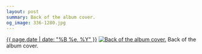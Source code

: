 ```yaml
---
layout: post
summary: Back of the album cover.
og_image: 336-1280.jpg
---
```


<p>
  <time><a href="/336">{{ page.date | date: "%B %e, %Y" }}</a></time>
  <a href="/336"><img src="{{ site.assets_url }}/336-640.jpg" srcset="{{ site.assets_url }}/336-1280.jpg 1280w, {{ site.assets_url }}/336-960.jpg 960w, {{ site.assets_url }}/336-640.jpg 640w, {{ site.assets_url }}/336-320.jpg 320w" sizes="(min-width: 700px) 50vw, calc(100vw - 2rem)" alt="Back of the album cover." /></a>
  <span>Back of the album cover.</span>
</p>
